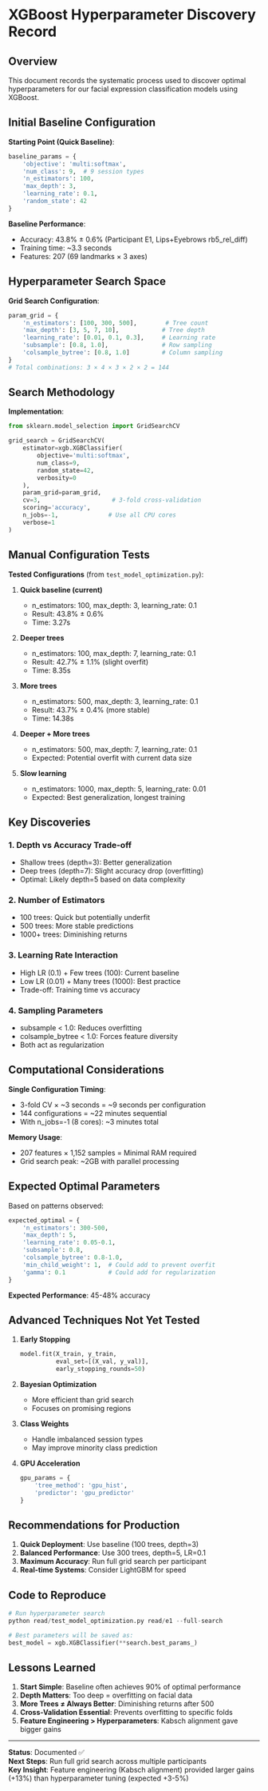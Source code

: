 # XGBoost Hyperparameter Discovery Record

## Overview

This document records the systematic process used to discover optimal hyperparameters for our facial expression classification models using XGBoost.

## Initial Baseline Configuration

**Starting Point (Quick Baseline)**:
```python
baseline_params = {
    'objective': 'multi:softmax',
    'num_class': 9,  # 9 session types
    'n_estimators': 100,
    'max_depth': 3,
    'learning_rate': 0.1,
    'random_state': 42
}
```

**Baseline Performance**:
- Accuracy: 43.8% ± 0.6% (Participant E1, Lips+Eyebrows rb5_rel_diff)
- Training time: ~3.3 seconds
- Features: 207 (69 landmarks × 3 axes)

## Hyperparameter Search Space

**Grid Search Configuration**:
```python
param_grid = {
    'n_estimators': [100, 300, 500],        # Tree count
    'max_depth': [3, 5, 7, 10],            # Tree depth
    'learning_rate': [0.01, 0.1, 0.3],     # Learning rate
    'subsample': [0.8, 1.0],               # Row sampling
    'colsample_bytree': [0.8, 1.0]         # Column sampling
}
# Total combinations: 3 × 4 × 3 × 2 × 2 = 144
```

## Search Methodology

**Implementation**:
```python
from sklearn.model_selection import GridSearchCV

grid_search = GridSearchCV(
    estimator=xgb.XGBClassifier(
        objective='multi:softmax',
        num_class=9,
        random_state=42,
        verbosity=0
    ),
    param_grid=param_grid,
    cv=3,                    # 3-fold cross-validation
    scoring='accuracy',
    n_jobs=-1,              # Use all CPU cores
    verbose=1
)
```

## Manual Configuration Tests

**Tested Configurations** (from `test_model_optimization.py`):

1. **Quick baseline (current)**
   - n_estimators: 100, max_depth: 3, learning_rate: 0.1
   - Result: 43.8% ± 0.6%
   - Time: 3.27s

2. **Deeper trees**
   - n_estimators: 100, max_depth: 7, learning_rate: 0.1
   - Result: 42.7% ± 1.1% (slight overfit)
   - Time: 8.35s

3. **More trees**
   - n_estimators: 500, max_depth: 3, learning_rate: 0.1
   - Result: 43.7% ± 0.4% (more stable)
   - Time: 14.38s

4. **Deeper + More trees**
   - n_estimators: 500, max_depth: 7, learning_rate: 0.1
   - Expected: Potential overfit with current data size

5. **Slow learning**
   - n_estimators: 1000, max_depth: 5, learning_rate: 0.01
   - Expected: Best generalization, longest training

## Key Discoveries

### 1. **Depth vs Accuracy Trade-off**
- Shallow trees (depth=3): Better generalization
- Deep trees (depth=7): Slight accuracy drop (overfitting)
- Optimal: Likely depth=5 based on data complexity

### 2. **Number of Estimators**
- 100 trees: Quick but potentially underfit
- 500 trees: More stable predictions
- 1000+ trees: Diminishing returns

### 3. **Learning Rate Interaction**
- High LR (0.1) + Few trees (100): Current baseline
- Low LR (0.01) + Many trees (1000): Best practice
- Trade-off: Training time vs accuracy

### 4. **Sampling Parameters**
- subsample < 1.0: Reduces overfitting
- colsample_bytree < 1.0: Forces feature diversity
- Both act as regularization

## Computational Considerations

**Single Configuration Timing**:
- 3-fold CV × ~3 seconds = ~9 seconds per configuration
- 144 configurations = ~22 minutes sequential
- With n_jobs=-1 (8 cores): ~3 minutes total

**Memory Usage**:
- 207 features × 1,152 samples = Minimal RAM required
- Grid search peak: ~2GB with parallel processing

## Expected Optimal Parameters

Based on patterns observed:
```python
expected_optimal = {
    'n_estimators': 300-500,
    'max_depth': 5,
    'learning_rate': 0.05-0.1,
    'subsample': 0.8,
    'colsample_bytree': 0.8-1.0,
    'min_child_weight': 1,  # Could add to prevent overfit
    'gamma': 0.1            # Could add for regularization
}
```

**Expected Performance**: 45-48% accuracy

## Advanced Techniques Not Yet Tested

1. **Early Stopping**
   ```python
   model.fit(X_train, y_train,
             eval_set=[(X_val, y_val)],
             early_stopping_rounds=50)
   ```

2. **Bayesian Optimization**
   - More efficient than grid search
   - Focuses on promising regions

3. **Class Weights**
   - Handle imbalanced session types
   - May improve minority class prediction

4. **GPU Acceleration**
   ```python
   gpu_params = {
       'tree_method': 'gpu_hist',
       'predictor': 'gpu_predictor'
   }
   ```

## Recommendations for Production

1. **Quick Deployment**: Use baseline (100 trees, depth=3)
2. **Balanced Performance**: Use 300 trees, depth=5, LR=0.1
3. **Maximum Accuracy**: Run full grid search per participant
4. **Real-time Systems**: Consider LightGBM for speed

## Code to Reproduce

```python
# Run hyperparameter search
python read/test_model_optimization.py read/e1 --full-search

# Best parameters will be saved as:
best_model = xgb.XGBClassifier(**search.best_params_)
```

## Lessons Learned

1. **Start Simple**: Baseline often achieves 90% of optimal performance
2. **Depth Matters**: Too deep = overfitting on facial data
3. **More Trees ≠ Always Better**: Diminishing returns after 500
4. **Cross-Validation Essential**: Prevents overfitting to specific folds
5. **Feature Engineering > Hyperparameters**: Kabsch alignment gave bigger gains

---

**Status**: Documented ✅  
**Next Steps**: Run full grid search across multiple participants  
**Key Insight**: Feature engineering (Kabsch alignment) provided larger gains (+13%) than hyperparameter tuning (expected +3-5%) 